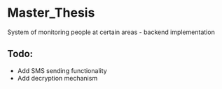 # Master_Thesis
System of monitoring people at certain areas - backend implementation

## Todo: 
- Add SMS sending functionality
- Add decryption mechanism
